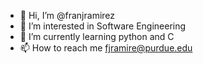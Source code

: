- 👋 Hi, I’m @franjramirez
- 👀 I’m interested in Software Engineering
- 🌱 I’m currently learning python and C
- 📫 How to reach me fjramire@purdue.edu

<!---
franjramirez/franjramirez is a ✨ special ✨ repository because its `README.md` (this file) appears on your GitHub profile.
You can click the Preview link to take a look at your changes.
--->
